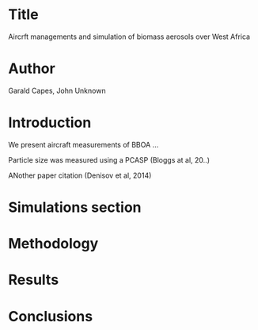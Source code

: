 # Title
Aircrft managements and simulation of biomass aerosols over 
West Africa

# Author
Garald Capes, John Unknown

# Introduction
We present aircraft measurements of BBOA ...

Particle size was measured using a PCASP (Bloggs at al, 20..)

ANother paper citation (Denisov et al, 2014)

# Simulations section

# Methodology

# Results

# Conclusions
